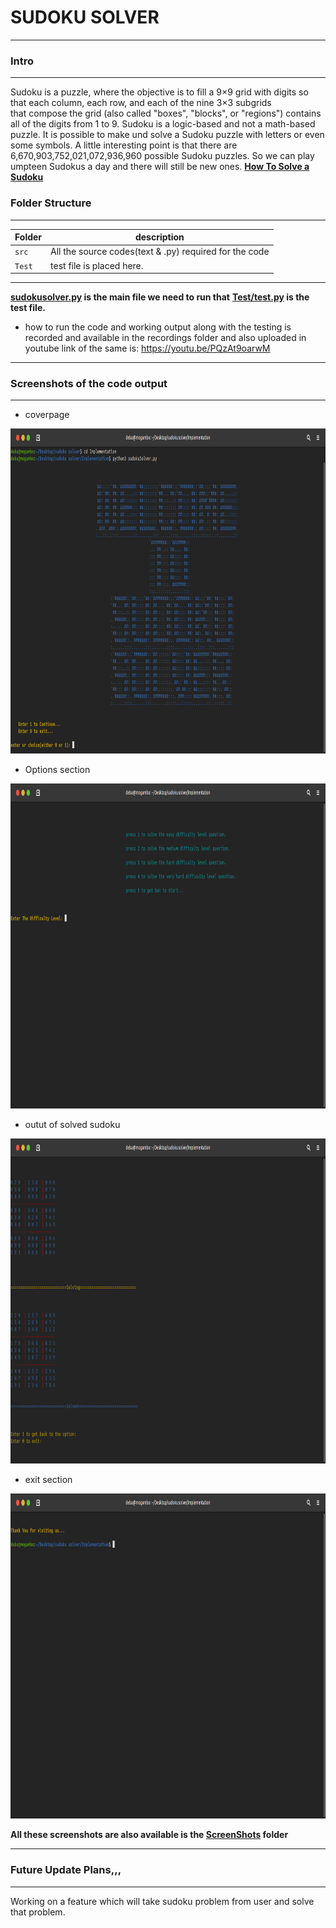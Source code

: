 # SUDOKU SOLVER
------

### Intro
------
Sudoku is a puzzle, where the objective is to  fill a 9×9 grid with digits so that each column, each row, and each of the nine 3×3 subgrids  
that compose the grid (also called "boxes", "blocks", or "regions") contains all of the digits from 1 to 9.
Sudoku is a logic-based and not a math-based puzzle. It is possible to make und solve a Sudoku puzzle with letters or even some symbols.
A little interesting point is that there are 6,670,903,752,021,072,936,960 possible Sudoku puzzles. So we can play umpteen Sudokus a day and there will still be new ones.
**[How To Solve a Sudoku](http://www.sudoku-space.com/sudoku.php)**

### Folder Structure
-----
Folder        | description
--------------| ----------------------------------------------
`src`         | All the source codes(text & .py) required for the code
`Test`        | test file is placed here.

--------------------------------------------------------

**[sudokusolver.py](https://github.com/debasish2110/265057_Python_Miniproject/blob/master/Implementation/sudokuSolver.py) is the main file we need to run that**
**[Test/test.py](https://github.com/debasish2110/265057_Python_Miniproject/blob/master/Implementation/Test/test.py) is the test file.**

* how to run the code and working output along with the testing is recorded and available in the recordings folder and also uploaded in youtube link of the same is: https://youtu.be/PQzAt9oarwM

--------------------------------------------------------

### Screenshots of the code output
-----

* coverpage

 <img src="https://github.com/debasish2110/265057_Python_Miniproject/blob/master/ScreenShots/welcome%20page.png" width="920" height="520">

* Options section

 <img src="https://github.com/debasish2110/265057_Python_Miniproject/blob/master/ScreenShots/options.png" width="920" height="520">

* outut of solved sudoku

 <img src="https://github.com/debasish2110/265057_Python_Miniproject/blob/master/ScreenShots/solving%20sudoku%20problem.png" width="920" height="520">

* exit section

 <img src="https://github.com/debasish2110/265057_Python_Miniproject/blob/master/ScreenShots/exit%20page.png" width="920" height="520">

**All these screenshots are also available is the [ScreenShots](https://github.com/debasish2110/265057_Python_Miniproject/tree/master/ScreenShots) folder**

-----

### Future Update Plans,,,
-----
Working on a feature which will take sudoku problem from user and solve that problem.








